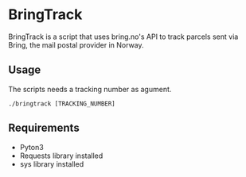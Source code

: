 # BringTrack
BringTrack is a script that uses bring.no's API to track parcels sent via Bring, the mail postal provider in Norway. 

## Usage
The scripts needs a tracking number as agument. 
```
./bringtrack [TRACKING_NUMBER]
```

## Requirements
- Pyton3 
- Requests library installed 
- sys library installed 
